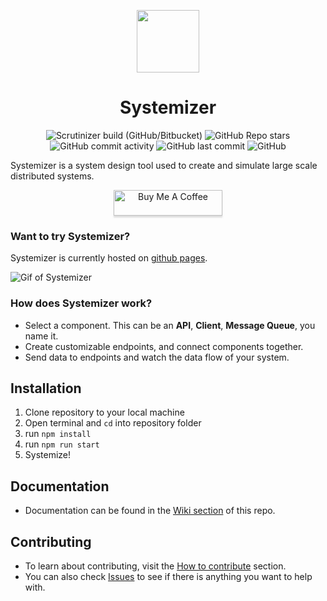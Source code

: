 <p align="center"><img align="center" src="https://honzaap.github.io/Systemizer/assets/logo.svg" width=100 height=100>
<h1 align="center">Systemizer</h1></p>


<p align="center">
  <img alt="Scrutinizer build (GitHub/Bitbucket)" src="https://img.shields.io/scrutinizer/build/g/honzaap/Systemizer/main?style=flat-square">
  <img alt="GitHub Repo stars" src="https://img.shields.io/github/stars/honzaap/Systemizer?style=flat-square">
  <img alt="GitHub commit activity" src="https://img.shields.io/github/commit-activity/m/honzaap/Systemizer?style=flat-square">
  <img alt="GitHub last commit" src="https://img.shields.io/github/last-commit/honzaap/Systemizer?color=2411ed&style=flat-square">
  <img alt="GitHub" src="https://img.shields.io/github/license/honzaap/Systemizer?style=flat-square">
</p>

<p>Systemizer is a system design tool used to create and simulate large scale distributed systems.
</p>
<p align="center">
<a href="https://www.buymeacoffee.com/honzaap" target="_blank"><img src="https://www.buymeacoffee.com/assets/img/custom_images/orange_img.png" alt="Buy Me A Coffee" style="height: 41px !important;width: 174px !important;box-shadow: 0px 3px 2px 0px rgba(190, 190, 190, 0.5) !important;-webkit-box-shadow: 0px 3px 2px 0px rgba(190, 190, 190, 0.5) !important;" ></a></p>

### Want to try Systemizer?
Systemizer is currently hosted on <a href="https://honzaap.github.io/Systemizer/">github pages</a>.

![Gif of Systemizer](https://honzaap.github.io/Systemizer/assets/gifs/tutorial0.gif)

### How does Systemizer work?
  * Select a component. This can be an **API**, **Client**, **Message Queue**, you name it.
  * Create customizable endpoints, and connect components together.
  * Send data to endpoints and watch the data flow of your system.

## Installation
1) Clone repository to your local machine
2) Open terminal and `cd` into repository folder
3) run `npm install`
4) run `npm run start`
5) Systemize!

## Documentation
- Documentation can be found in the <a href="https://github.com/honzaap/Systemizer/wiki">Wiki section</a> of this repo.
## Contributing
- To learn about contributing, visit the <a href="https://github.com/honzaap/Systemizer/wiki/how-to-contribute">How to contribute</a> section.
- You can also check <a href="https://github.com/honzaap/Systemizer/issues">Issues</a> to see if there is anything you want to help with.
